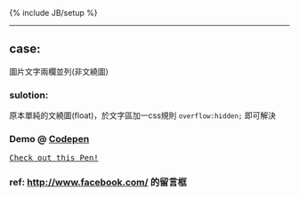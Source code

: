 ﻿---
layout: post
category : lessons
tagline: []
tags : [tech-post, demo, csss]
---
{% include JB/setup %}

---

## case:
圖片文字兩欄並列(非文繞圖)

### sulotion:
原本單純的文繞圖(float)，於文字區加一css規則 `overflow:hidden;` 即可解決


### Demo @ [Codepen](http://codepen.io/Rplus/pen/mxFaA)
<script async src="http://codepen.io/assets/embed/ei.js"></script>
<pre class="codepen" data-height="300" data-type="result" data-href="mxFaA" data-user="Rplus" data-safe="false"><code></code><a href="http://codepen.io/Rplus/pen/mxFaA">Check out this Pen!</a></pre>

### ref: http://www.facebook.com/ 的留言框